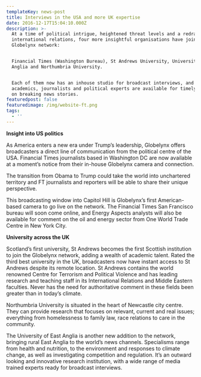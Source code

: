 ```yaml
---
templateKey: news-post
title: Interviews in the USA and more UK expertise
date: 2016-12-17T15:04:10.000Z
description: >-
  At a time of political intrigue, heightened threat levels and a redrawing of
  international relations, four more insightful organisations have joined the
  Globelynx network:


  Financial Times (Washington Bureau), St Andrews University, University of East
  Anglia and Northumbria University.


  Each of them now has an inhouse studio for broadcast interviews, and their
  academics, journalists and political experts are available for timely analysis
  on breaking news stories.
featuredpost: false
featuredimage: /img/website-ft.png
tags:
  - ''
---
```

**Insight into US politics**



As America enters a new era under Trump’s leadership, Globelynx offers broadcasters a direct line of communication from the political centre of the USA. Financial Times journalists based in Washington DC are now available at a moment’s notice from their in-house Globelynx camera and connection.



The transition from Obama to Trump could take the world into unchartered territory and FT journalists and reporters will be able to share their unique perspective.



This broadcasting window into Capitol Hill is Globelynx’s first American-based camera to go live on the network. The Financial Times San Francisco bureau will soon come online, and Energy Aspects analysts will also be available for comment on the oil and energy sector from One World Trade Centre in New York City.



**University across the UK**



Scotland’s first university, St Andrews becomes the first Scottish institution to join the Globelynx network, adding a wealth of academic talent. Rated the third best university in the UK, broadcasters now have instant access to St Andrews despite its remote location. St Andrews contains the world renowned Centre for Terrorism and Political Violence and has leading research and teaching staff in its International Relations and Middle Eastern faculties. Never has the need for authoritative comment in these fields been greater than in today’s climate.



Northumbria University is situated in the heart of Newcastle city centre. They can provide research that focuses on relevant, current and real issues; everything from homelessness to family law, race relations to care in the community.



The University of East Anglia is another new addition to the network, bringing rural East Anglia to the world’s news channels. Specialisms range from health and nutrition, to the environment and responses to climate change, as well as investigating competition and regulation. It’s an outward looking and innovative research institution, with a wide range of media trained experts ready for broadcast interviews.
